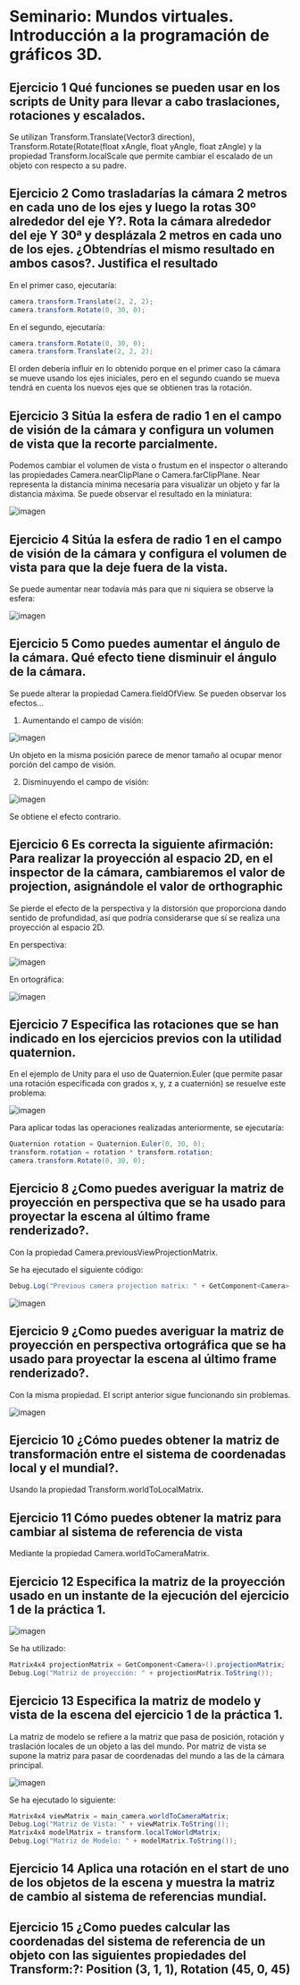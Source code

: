 # Seminario: Mundos virtuales. Introducción a la programación de gráficos 3D.

## Ejercicio 1 Qué funciones se pueden usar en los scripts de Unity para llevar a cabo traslaciones, rotaciones y escalados.

Se utilizan Transform.Translate(Vector3 direction), Transform.Rotate(Rotate(float xAngle, float yAngle, float zAngle) y la propiedad Transform.localScale que permite cambiar el escalado de un objeto con respecto a su padre.

## Ejercicio 2 Como trasladarías la cámara 2 metros en cada uno de los ejes y luego la rotas 30º alrededor del eje Y?. Rota la cámara alrededor del eje Y 30ª y desplázala 2 metros en cada uno de los ejes. ¿Obtendrías el mismo resultado en ambos casos?. Justifica el resultado

En el primer caso, ejecutaría:
```csharp
camera.transform.Translate(2, 2, 2);
camera.transform.Rotate(0, 30, 0);
```
En el segundo, ejecutaría:
```csharp
camera.transform.Rotate(0, 30, 0);
camera.transform.Translate(2, 2, 2);
```

El orden debería influir en lo obtenido porque en el primer caso la cámara se mueve usando los ejes iniciales, pero en el segundo cuando se mueva tendrá en cuenta los nuevos ejes que se obtienen tras la rotación.

## Ejercicio 3 Sitúa la esfera de radio 1 en el campo de visión de la cámara y configura un volumen de vista que la recorte parcialmente.

Podemos cambiar el volumen de vista o frustum en el inspector o alterando las propiedades Camera.nearClipPlane o Camera.farClipPlane. Near representa la distancia mínima necesaria para visualizar un objeto y far la distancia máxima. Se puede observar el resultado en la miniatura:

![imagen](https://github.com/Francisco-Marques-Armas/seminario-mundos-virtuales/assets/72305337/c882e221-3cb1-440d-85e7-d8cbe82070c8)

## Ejercicio 4 Sitúa la esfera de radio 1 en el campo de visión de la cámara y configura el volumen de vista para que la deje fuera de la vista.

Se puede aumentar near todavía más para que ni siquiera se observe la esfera:

![imagen](https://github.com/Francisco-Marques-Armas/seminario-mundos-virtuales/assets/72305337/34910937-ecac-4823-93e8-d7703895f05d)

## Ejercicio 5 Como puedes aumentar el ángulo de la cámara. Qué efecto tiene disminuir el ángulo de la cámara.

Se puede alterar la propiedad Camera.fieldOfView. Se pueden observar los efectos...

1. Aumentando el campo de visión:

![imagen](https://github.com/Francisco-Marques-Armas/seminario-mundos-virtuales/assets/72305337/8a972fbc-3941-4107-a94a-ef7256a42b46)

Un objeto en la misma posición parece de menor tamaño al ocupar menor porción del campo de visión.

2. Disminuyendo el campo de visión:

![imagen](https://github.com/Francisco-Marques-Armas/seminario-mundos-virtuales/assets/72305337/39f3116f-423b-4ba4-9768-8508b06e9513)

Se obtiene el efecto contrario.

## Ejercicio 6 Es correcta la siguiente afirmación: Para realizar la proyección al espacio 2D, en el inspector de la cámara, cambiaremos el valor de projection, asignándole el valor de orthographic

Se pierde el efecto de la perspectiva y la distorsión que proporciona dando sentido de profundidad, así que podría considerarse que sí se realiza una proyección al espacio 2D.

En perspectiva:

![imagen](https://github.com/Francisco-Marques-Armas/seminario-mundos-virtuales/assets/72305337/a9bc154d-4890-4fab-9597-501e4ff60f5d)

En ortográfica:

![imagen](https://github.com/Francisco-Marques-Armas/seminario-mundos-virtuales/assets/72305337/5ead5c64-c527-4057-a577-9b36edf3ae34)

## Ejercicio 7 Especifica las rotaciones que se han indicado en los ejercicios previos con la utilidad quaternion.

En el ejemplo de Unity para el uso de Quaternion.Euler (que permite pasar una rotación especificada con grados x, y, z a cuaternión) se resuelve este problema:

![imagen](https://github.com/Francisco-Marques-Armas/seminario-mundos-virtuales/assets/72305337/23a8b496-8086-4bdd-9cb1-651d442832a1)

Para aplicar todas las operaciones realizadas anteriormente, se ejecutaría:

```csharp
Quaternion rotation = Quaternion.Euler(0, 30, 0);
transform.rotation = rotation * transform.rotation;
camera.transform.Rotate(0, 30, 0);
```

## Ejercicio 8 ¿Como puedes averiguar la matriz de proyección en perspectiva que se ha usado para proyectar la escena al último frame renderizado?.

Con la propiedad Camera.previousViewProjectionMatrix.

Se ha ejecutado el siguiente código:

```csharp
Debug.Log("Previous camera projection matrix: " + GetComponent<Camera>().previousViewProjectionMatrix);
```

![imagen](https://github.com/Francisco-Marques-Armas/seminario-mundos-virtuales/assets/72305337/e217a572-b1ba-48f1-8db7-fbd4de40e6ca)

## Ejercicio 9 ¿Como puedes averiguar la matriz de proyección en perspectiva ortográfica que se ha usado para proyectar la escena al último frame renderizado?.

Con la misma propiedad. El script anterior sigue funcionando sin problemas.

![imagen](https://github.com/Francisco-Marques-Armas/seminario-mundos-virtuales/assets/72305337/6800b3b7-d06c-482c-a7fb-90118411dce5)

## Ejercicio 10 ¿Cómo puedes obtener la matriz de transformación entre el sistema de coordenadas local y el mundial?.

Usando la propiedad Transform.worldToLocalMatrix.

## Ejercicio 11 Cómo puedes obtener la matriz para cambiar al sistema de referencia de vista

Mediante la propiedad Camera.worldToCameraMatrix.

## Ejercicio 12 Especifica la matriz de la proyección usado en un instante de la ejecución del ejercicio 1 de la práctica 1.

![imagen](https://github.com/Francisco-Marques-Armas/seminario-mundos-virtuales/assets/72305337/1ac030e8-fb6c-415a-97b9-d774b2f20042)

Se ha utilizado:

```csharp
Matrix4x4 projectionMatrix = GetComponent<Camera>().projectionMatrix;
Debug.Log("Matriz de proyección: " + projectionMatrix.ToString());
```
## Ejercicio 13 Especifica la matriz de modelo y vista de la escena del ejercicio 1 de la práctica 1.

La matriz de modelo se refiere a la matriz que pasa de posición, rotación y traslación locales de un objeto a las del mundo. Por matriz de vista se supone la matriz para pasar de coordenadas del mundo a las de la cámara principal.

![imagen](https://github.com/Francisco-Marques-Armas/seminario-mundos-virtuales/assets/72305337/ecb8568e-5139-4656-a9c1-4315c6ea47ef)

Se ha ejecutado lo siguiente:
```csharp
Matrix4x4 viewMatrix = main_camera.worldToCameraMatrix;
Debug.Log("Matriz de Vista: " + viewMatrix.ToString());
Matrix4x4 modelMatrix = transform.localToWorldMatrix;
Debug.Log("Matriz de Modelo: " + modelMatrix.ToString());
```

## Ejercicio 14 Aplica una rotación en el start de uno de los objetos de la escena y muestra la matriz de cambio al sistema de referencias mundial.

## Ejercicio 15 ¿Como puedes calcular las coordenadas del sistema de referencia de un objeto con las siguientes propiedades del Transform:?: Position (3, 1, 1), Rotation (45, 0, 45)


